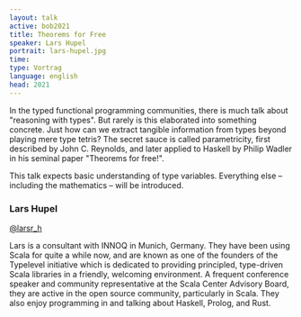 ```yaml
---
layout: talk
active: bob2021
title: Theorems for Free
speaker: Lars Hupel
portrait: lars-hupel.jpg
time: 
type: Vortrag
language: english
head: 2021
---
```


In the typed functional programming communities, there is much talk
about "reasoning with types". But rarely is this elaborated into
something concrete. Just how can we extract tangible information from
types beyond playing mere type tetris? The secret sauce is called
parametricity, first described by John C. Reynolds, and later applied
to Haskell by Philip Wadler in his seminal paper "Theorems for free!".

This talk expects basic understanding of type variables. Everything
else – including the mathematics – will be introduced.

### Lars Hupel

[@larsr_h](http://www.twitter.com/larsr_h)

Lars is a consultant with INNOQ in Munich, Germany. They have been using
Scala for quite a while now, and are known as one of the founders of
the Typelevel initiative which is dedicated to providing principled,
type-driven Scala libraries in a friendly, welcoming environment. A
frequent conference speaker and community representative at the Scala
Center Advisory Board, they are active in the open source community,
particularly in Scala. They also enjoy programming in and talking about
Haskell, Prolog, and Rust.
